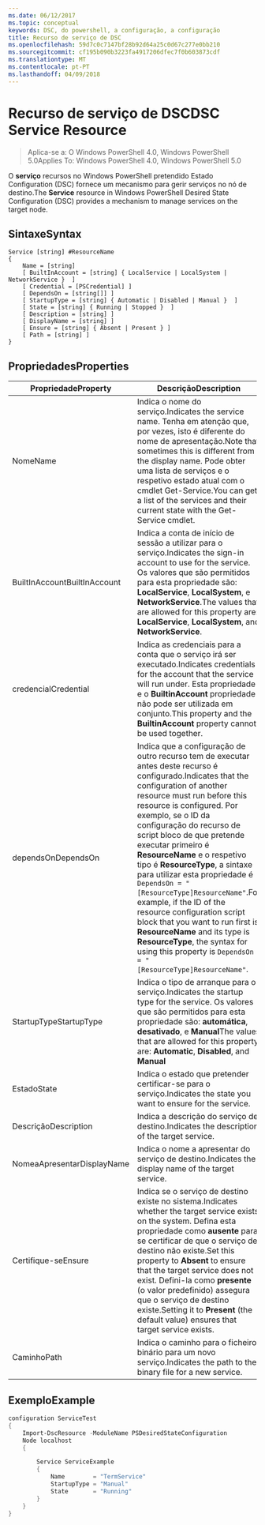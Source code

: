 ```yaml
---
ms.date: 06/12/2017
ms.topic: conceptual
keywords: DSC, do powershell, a configuração, a configuração
title: Recurso de serviço de DSC
ms.openlocfilehash: 59d7c0c7147bf28b92d64a25c0d67c277e0bb210
ms.sourcegitcommit: cf195b090b3223fa4917206dfec7f0b603873cdf
ms.translationtype: MT
ms.contentlocale: pt-PT
ms.lasthandoff: 04/09/2018
---
```

# <a name="dsc-service-resource"></a><span data-ttu-id="1678b-103">Recurso de serviço de DSC</span><span class="sxs-lookup"><span data-stu-id="1678b-103">DSC Service Resource</span></span>

> <span data-ttu-id="1678b-104">Aplica-se a: O Windows PowerShell 4.0, Windows PowerShell 5.0</span><span class="sxs-lookup"><span data-stu-id="1678b-104">Applies To: Windows PowerShell 4.0, Windows PowerShell 5.0</span></span>


<span data-ttu-id="1678b-105">O **serviço** recursos no Windows PowerShell pretendido Estado Configuration (DSC) fornece um mecanismo para gerir serviços no nó de destino.</span><span class="sxs-lookup"><span data-stu-id="1678b-105">The **Service** resource in Windows PowerShell Desired State Configuration (DSC) provides a mechanism to manage services on the target node.</span></span>

## <a name="syntax"></a><span data-ttu-id="1678b-106">Sintaxe</span><span class="sxs-lookup"><span data-stu-id="1678b-106">Syntax</span></span>

```
Service [string] #ResourceName
{
    Name = [string]
    [ BuiltInAccount = [string] { LocalService | LocalSystem | NetworkService }  ]
    [ Credential = [PSCredential] ]
    [ DependsOn = [string[]] ]
    [ StartupType = [string] { Automatic | Disabled | Manual }  ]
    [ State = [string] { Running | Stopped }  ]
    [ Description = [string] ]
    [ DisplayName = [string] ]
    [ Ensure = [string] { Absent | Present } ]
    [ Path = [string] ]
}
```

## <a name="properties"></a><span data-ttu-id="1678b-107">Propriedades</span><span class="sxs-lookup"><span data-stu-id="1678b-107">Properties</span></span>

|  <span data-ttu-id="1678b-108">Propriedade</span><span class="sxs-lookup"><span data-stu-id="1678b-108">Property</span></span>  |  <span data-ttu-id="1678b-109">Descrição</span><span class="sxs-lookup"><span data-stu-id="1678b-109">Description</span></span>   |
|---|---|
| <span data-ttu-id="1678b-110">Nome</span><span class="sxs-lookup"><span data-stu-id="1678b-110">Name</span></span>| <span data-ttu-id="1678b-111">Indica o nome do serviço.</span><span class="sxs-lookup"><span data-stu-id="1678b-111">Indicates the service name.</span></span> <span data-ttu-id="1678b-112">Tenha em atenção que, por vezes, isto é diferente do nome de apresentação.</span><span class="sxs-lookup"><span data-stu-id="1678b-112">Note that sometimes this is different from the display name.</span></span> <span data-ttu-id="1678b-113">Pode obter uma lista de serviços e o respetivo estado atual com o cmdlet Get-Service.</span><span class="sxs-lookup"><span data-stu-id="1678b-113">You can get a list of the services and their current state with the Get-Service cmdlet.</span></span>|
| <span data-ttu-id="1678b-114">BuiltInAccount</span><span class="sxs-lookup"><span data-stu-id="1678b-114">BuiltInAccount</span></span>| <span data-ttu-id="1678b-115">Indica a conta de início de sessão a utilizar para o serviço.</span><span class="sxs-lookup"><span data-stu-id="1678b-115">Indicates the sign-in account to use for the service.</span></span> <span data-ttu-id="1678b-116">Os valores que são permitidos para esta propriedade são: **LocalService**, **LocalSystem**, e **NetworkService**.</span><span class="sxs-lookup"><span data-stu-id="1678b-116">The values that are allowed for this property are: **LocalService**, **LocalSystem**, and **NetworkService**.</span></span>|
| <span data-ttu-id="1678b-117">credencial</span><span class="sxs-lookup"><span data-stu-id="1678b-117">Credential</span></span>| <span data-ttu-id="1678b-118">Indica as credenciais para a conta que o serviço irá ser executado.</span><span class="sxs-lookup"><span data-stu-id="1678b-118">Indicates credentials for the account that the service will run under.</span></span> <span data-ttu-id="1678b-119">Esta propriedade e o __BuiltinAccount__ propriedade não pode ser utilizada em conjunto.</span><span class="sxs-lookup"><span data-stu-id="1678b-119">This property and the __BuiltinAccount__ property cannot be used together.</span></span>|
| <span data-ttu-id="1678b-120">dependsOn</span><span class="sxs-lookup"><span data-stu-id="1678b-120">DependsOn</span></span>| <span data-ttu-id="1678b-121">Indica que a configuração de outro recurso tem de executar antes deste recurso é configurado.</span><span class="sxs-lookup"><span data-stu-id="1678b-121">Indicates that the configuration of another resource must run before this resource is configured.</span></span> <span data-ttu-id="1678b-122">Por exemplo, se o ID da configuração do recurso de script bloco de que pretende executar primeiro é __ResourceName__ e o respetivo tipo é __ResourceType__, a sintaxe para utilizar esta propriedade é `DependsOn = "[ResourceType]ResourceName"`.</span><span class="sxs-lookup"><span data-stu-id="1678b-122">For example, if the ID of the resource configuration script block that you want to run first is __ResourceName__ and its type is __ResourceType__, the syntax for using this property is `DependsOn = "[ResourceType]ResourceName"`.</span></span>|
| <span data-ttu-id="1678b-123">StartupType</span><span class="sxs-lookup"><span data-stu-id="1678b-123">StartupType</span></span>| <span data-ttu-id="1678b-124">Indica o tipo de arranque para o serviço.</span><span class="sxs-lookup"><span data-stu-id="1678b-124">Indicates the startup type for the service.</span></span> <span data-ttu-id="1678b-125">Os valores que são permitidos para esta propriedade são: **automática**, **desativado**, e **Manual**</span><span class="sxs-lookup"><span data-stu-id="1678b-125">The values that are allowed for this property are: **Automatic**, **Disabled**, and **Manual**</span></span>|
| <span data-ttu-id="1678b-126">Estado</span><span class="sxs-lookup"><span data-stu-id="1678b-126">State</span></span>| <span data-ttu-id="1678b-127">Indica o estado que pretender certificar-se para o serviço.</span><span class="sxs-lookup"><span data-stu-id="1678b-127">Indicates the state you want to ensure for the service.</span></span>|
| <span data-ttu-id="1678b-128">Descrição</span><span class="sxs-lookup"><span data-stu-id="1678b-128">Description</span></span> | <span data-ttu-id="1678b-129">Indica a descrição do serviço de destino.</span><span class="sxs-lookup"><span data-stu-id="1678b-129">Indicates the description of the target service.</span></span>|
| <span data-ttu-id="1678b-130">NomeaApresentar</span><span class="sxs-lookup"><span data-stu-id="1678b-130">DisplayName</span></span> | <span data-ttu-id="1678b-131">Indica o nome a apresentar do serviço de destino.</span><span class="sxs-lookup"><span data-stu-id="1678b-131">Indicates the display name of the target service.</span></span>|
| <span data-ttu-id="1678b-132">Certifique-se</span><span class="sxs-lookup"><span data-stu-id="1678b-132">Ensure</span></span> | <span data-ttu-id="1678b-133">Indica se o serviço de destino existe no sistema.</span><span class="sxs-lookup"><span data-stu-id="1678b-133">Indicates whether the target service exists on the system.</span></span> <span data-ttu-id="1678b-134">Defina esta propriedade como **ausente** para se certificar de que o serviço de destino não existe.</span><span class="sxs-lookup"><span data-stu-id="1678b-134">Set this property to **Absent** to ensure that the target service does not exist.</span></span> <span data-ttu-id="1678b-135">Defini-la como **presente** (o valor predefinido) assegura que o serviço de destino existe.</span><span class="sxs-lookup"><span data-stu-id="1678b-135">Setting it to **Present** (the default value) ensures that target service exists.</span></span>|
| <span data-ttu-id="1678b-136">Caminho</span><span class="sxs-lookup"><span data-stu-id="1678b-136">Path</span></span> | <span data-ttu-id="1678b-137">Indica o caminho para o ficheiro binário para um novo serviço.</span><span class="sxs-lookup"><span data-stu-id="1678b-137">Indicates the path to the binary file for a new service.</span></span>|

## <a name="example"></a><span data-ttu-id="1678b-138">Exemplo</span><span class="sxs-lookup"><span data-stu-id="1678b-138">Example</span></span>

```powershell
configuration ServiceTest
{
    Import-DscResource -ModuleName PSDesiredStateConfiguration
    Node localhost
    {

        Service ServiceExample
        {
            Name        = "TermService"
            StartupType = "Manual"
            State       = "Running"
        }
    }
}
```